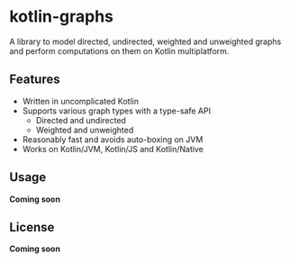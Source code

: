 # kotlin-graphs

A library to model directed, undirected, weighted and unweighted graphs and
perform computations on them on Kotlin multiplatform.

## Features

+ Written in uncomplicated Kotlin
+ Supports various graph types with a type-safe API
    - Directed and undirected
    - Weighted and unweighted
+ Reasonably fast and avoids auto-boxing on JVM
+ Works on Kotlin/JVM, Kotlin/JS and Kotlin/Native

## Usage

**Coming soon**

## License

**Coming soon**
